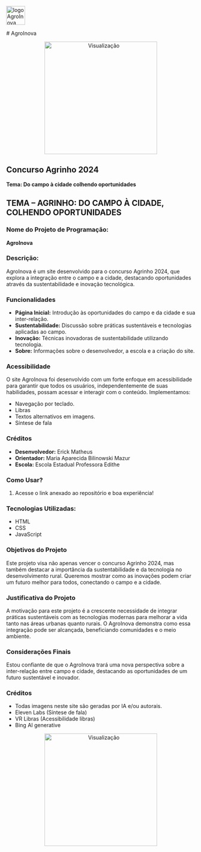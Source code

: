 <p>
  <img src="https://drive.google.com/uc?export=view&id=1UTkK0MedRccoVwtaU-V23Hu3G3IBXhQv" alt="logo AgroInova" width="50" style="vertical-align: middle;"/>

</p>
# AgroInova 

<p align="center">
  <img src="https://drive.google.com/uc?export=view&id=1eZWaR7-hq0NALJ76Ht6V8hKRYu0I7Fh6" alt="Visualização" width="300"/>
</p>

## Concurso Agrinho 2024
**Tema: Do campo à cidade colhendo oportunidades**



## TEMA – AGRINHO: DO CAMPO À CIDADE, COLHENDO OPORTUNIDADES

### Nome do Projeto de Programação:

**AgroInova**

### Descrição:

AgroInova é um site desenvolvido para o concurso Agrinho 2024, que explora a integração entre o campo e a cidade, destacando oportunidades através da sustentabilidade e inovação tecnológica.

### Funcionalidades

- **Página Inicial:** Introdução às oportunidades do campo e da cidade e sua inter-relação.
- **Sustentabilidade:** Discussão sobre práticas sustentáveis e tecnologias aplicadas ao campo.
- **Inovação:** Técnicas inovadoras de sustentabilidade utilizando tecnologia.
- **Sobre:** Informações sobre o desenvolvedor, a escola e a criação do site.

### Acessibilidade

O site AgroInova foi desenvolvido com um forte enfoque em acessibilidade para garantir que todos os usuários, independentemente de suas habilidades, possam acessar e interagir com o conteúdo. Implementamos:

- Navegação por teclado.
- Libras
- Textos alternativos em imagens.
- Síntese de fala

### Créditos

- **Desenvolvedor:** Erick Matheus
- **Orientador:** Maria Aparecida Bilinowski Mazur
- **Escola:** Escola Estadual Professora Edithe

### Como Usar?

1. Acesse o link anexado ao repositório e boa experiência!

### Tecnologias Utilizadas:

- HTML
- CSS
- JavaScript

### Objetivos do Projeto

Este projeto visa não apenas vencer o concurso Agrinho 2024, mas também destacar a importância da sustentabilidade e da tecnologia no desenvolvimento rural. Queremos mostrar como as inovações podem criar um futuro melhor para todos, conectando o campo e a cidade.

### Justificativa do Projeto

A motivação para este projeto é a crescente necessidade de integrar práticas sustentáveis com as tecnologias modernas para melhorar a vida tanto nas áreas urbanas quanto rurais. O AgroInova demonstra como essa integração pode ser alcançada, beneficiando comunidades e o meio ambiente.

### Considerações Finais

Estou confiante de que o AgroInova trará uma nova perspectiva sobre a inter-relação entre campo e cidade, destacando as oportunidades de um futuro sustentável e inovador.

### Créditos

- Todas imagens neste site são geradas por IA e/ou autorais.
- Eleven Labs (Síntese de fala)
- VR Libras (Acessibilidade libras)
- Bing AI generative


<p align="center">
  <img src="https://drive.google.com/uc?export=view&id=1QEFuFfr8TNC5lSpzPxhetTFIA029Gwl5" alt="Visualização" width="300"/>
</p>

